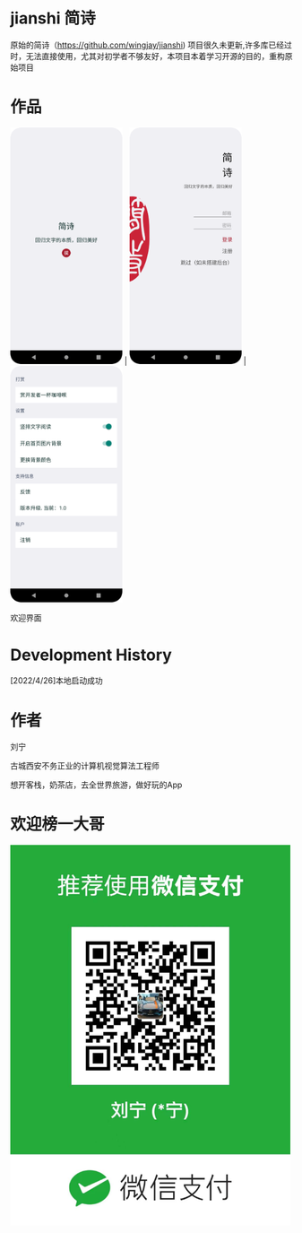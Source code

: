 # jianshi 简诗
原始的简诗（https://github.com/wingjay/jianshi) 项目很久未更新,许多库已经过时，无法直接使用，尤其对初学者不够友好，本项目本着学习开源的目的，重构原始项目
# 作品
<img src="https://github.com/ningerlove/jianshi/blob/main/app/src/main/res/jiemian/welcome.png" width="200"/> | <img src="https://github.com/ningerlove/jianshi/blob/main/app/src/main/res/jiemian/signup.png" width="200"/> | <img src="https://github.com/ningerlove/jianshi/blob/main/app/src/main/res/jiemian/setting.png" width="200"/>

欢迎界面

# Development History
[2022/4/26]本地启动成功
# 作者
刘宁

古城西安不务正业的计算机视觉算法工程师

想开客栈，奶茶店，去全世界旅游，做好玩的App
# 欢迎榜一大哥
<img src="https://github.com/ningerlove/jianshi/blob/main/app/src/main/res/mipmap-mdpi/pay_weixing_liuning.jpg" width="500px">
